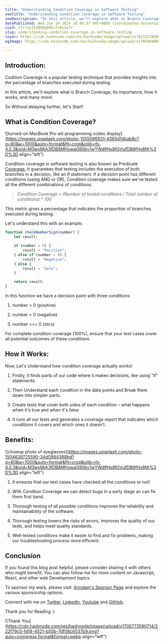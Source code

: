 ```yaml
---
title: "Understanding Condition Coverage in Software Testing"
seoTitle: "Understanding Condition Coverage in Software Testing"
seoDescription: "In this article, we'll explore what is Branch Coverage, Its importance, How it works, and many more!"
datePublished: Wed Jan 24 2024 10:49:37 GMT+0000 (Coordinated Universal Time)
cuid: clrrny314000g09kzfx9s3ufr
slug: understanding-condition-coverage-in-software-testing
cover: https://cdn.hashnode.com/res/hashnode/image/upload/v1701531789987/a5a6933b-c6c7-48a1-afe8-29301b4d9ad2.png
ogImage: https://cdn.hashnode.com/res/hashnode/image/upload/v1705904009422/b285687c-e736-4074-a0a5-94585a6804b6.png

---
```


## Introduction:

Codition Coverage is a popular testing technique that provides insights into the percentage of branches executed during testing.

In this article, we'll explore what is Branch Coverage, Its importance, How it works, and many more!

So Without delaying further, let's Start!

## What is Condition Coverage?

![turned-on MacBook Pro wit programming codes display](https://images.unsplash.com/photo-1555066931-4365d14bab8c?q=80&w=1000&auto=format&fit=crop&ixlib=rb-4.0.3&ixid=M3wxMjA3fDB8MHxwaG90by1wYWdlfHx8fGVufDB8fHx8fA%3D%3D align="left")

Condition coverage in software testing is also known as Predicate [Coverage.](http://coverage.it/) It guarantees that testing includes the execution of both branches in a decision, like an if statement. If a decision point has different conditions (using AND or OR), Condition coverage makes sure we've tested all the different combinations of conditions.

> *Condition Coverage = (Number of tested conditions / Total number of conditions) \* 100*

This metric gives a percentage that indicates the proportion of branches executed during testing.

Let's understand this with an example:

```javascript
function checkNumberSign(number) {
    let result;

    if (number > 0) {
        result = "Positive";
    } else if (number < 0) {
        result = "Negative";
    } else {
        result = "Zero";
    }

    return result;
}
```

In this function we have a decision point with three conditions:

1. number &gt; 0 (positive)
    
2. number &lt; 0 (negative)
    
3. number === 0 (zero)
    

For complete condition coverage (100%), ensure that your test cases cover all potential outcomes of these conditions.

## How it Works:

Now, Let's Understand how condition coverage actually works!

1. Firstly, it finds parts of our code where it makes decisions, like using "if" statements.
    
2. Then Understand each condition in the data points and Break them down into simpler parts.
    
3. Create tests that cover both sides of each condition – what happens when it's true and when it's false
    
4. It runs all our tests and generates a coverage report that indicates which conditions it covers and which ones it doesn't.
    

## Benefits:

![closeup photo of eyeglasses](https://images.unsplash.com/photo-1504639725590-34d0984388bd?q=80&w=1000&auto=format&fit=crop&ixlib=rb-4.0.3&ixid=M3wxMjA3fDB8MHxwaG90by1wYWdlfHx8fGVufDB8fHx8fA%3D%3D align="left")

1. It ensures that our test cases have checked all the conditions or not!
    
2. With Condtion Coverage we can detect bugs in a early stage an can fix them first hand.
    
3. Thorough testing of all possible conditions improves the reliability and maintainability of the software.
    
4. Thorough testing lowers the risks of errors, improves the quality of our tests, and helps meet quality standards.
    
5. Well-tested conditions make it easier to find and fix problems, making our troubleshooting process more efficient.
    

## Conclusion

If you found this blog post helpful, please consider sharing it with others who might benefit. You can also follow me for more content on Javascript, React, and other web Development topics.

To sponsor my work, please visit: [Arindam's Sponsor Page](https://arindam1729.hashnode.dev/sponsor) and explore the various sponsorship options.

Connect with me on [Twitter](https://twitter.com/intent/follow?screen_name=Arindam_1729), [LinkedIn](https://www.linkedin.com/in/arindam2004/), [Youtube](https://www.youtube.com/channel/@Arindam_1729) and [GitHub](https://github.com/Arindam200).

Thank you for Reading :)

![Thank You](https://cdn.hashnode.com/res/hashnode/image/upload/v1705773580714/222f79c5-fd18-4521-b50b-7df08c6537b9.png?auto=compress,format&format=webp align="left")